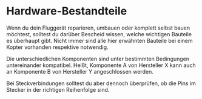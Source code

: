 # Hardware-Bestandteile

Wenn du dein Fluggerät reparieren, umbauen oder komplett selbst bauen möchtest, solltest du darüber Bescheid wissen, welche wichtigen Bauteile es überhaupt gibt. Nicht immer sind alle hier erwähnten Bauteile bei einem Kopter vorhanden respektive notwendig.

Die unterschiedlichen Komponenten sind unter bestimmten Bedingungen untereinander kompatibel. Heißt, Komponente A von Hersteller X kann auch an Komponente B von Hersteller Y angeschlossen werden.

Bei Steckverbindungen solltest du aber dennoch überprüfen, ob die Pins im Stecker in der richtigen Reihenfolge sind.
